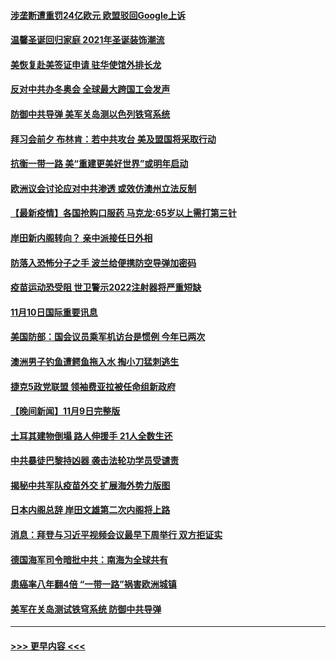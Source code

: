 #### [涉垄断遭重罚24亿欧元 欧盟驳回Google上诉](../pages/prog202/a103265922.md?t=11111101) 
#### [温馨圣诞回归家庭 2021年圣诞装饰潮流](../pages/prog202/a103265769.md?t=11111101) 
#### [美恢复赴美签证申请 驻华使馆外排长龙](../pages/prog202/a103265743.md?t=11111101) 
#### [反对中共办冬奥会 全球最大跨国工会发声](../pages/prog202/a103265725.md?t=11111101) 
#### [防御中共导弹 美军关岛测以色列铁穹系统](../pages/prog202/a103265696.md?t=11111101) 
#### [拜习会前夕 布林肯：若中共攻台 美及盟国将采取行动](../pages/prog202/a103265649.md?t=11111101) 
#### [抗衡一带一路 美“重建更美好世界”或明年启动](../pages/prog202/a103265646.md?t=11111101) 
#### [欧洲议会讨论应对中共渗透 或效仿澳州立法反制](../pages/prog202/a103265566.md?t=11111101) 
#### [【最新疫情】各国抢购口服药 马克龙:65岁以上需打第三针](../pages/prog202/a103265518.md?t=11111101) 
#### [岸田新内阁转向？  亲中派接任日外相](../pages/prog202/a103265468.md?t=11111101) 
#### [防落入恐怖分子之手 波兰给便携防空导弹加密码](../pages/prog202/a103265364.md?t=11111101) 
#### [疫苗运动恐受阻 世卫警示2022注射器将严重短缺](../pages/prog202/a103265359.md?t=11111101) 
#### [11月10日国际重要讯息](../pages/prog202/a103265301.md?t=11111101) 
#### [美国防部：国会议员乘军机访台是惯例 今年已两次](../pages/prog202/a103265238.md?t=11111101) 
#### [澳洲男子钓鱼遭鳄鱼拖入水 掏小刀猛刺逃生](../pages/prog202/a103265230.md?t=11111101) 
#### [捷克5政党联盟 领袖费亚拉被任命组新政府](../pages/prog202/a103265130.md?t=11111101) 
#### [【晚间新闻】11月9日完整版](../pages/prog202/a103265022.md?t=11111101) 
#### [土耳其建物倒塌 路人伸援手 21人全数生还](../pages/prog202/a103265062.md?t=11111101) 
#### [中共暴徒巴黎持凶器 袭击法轮功学员受谴责](../pages/prog202/a103264820.md?t=11111101) 
#### [揭秘中共军队疫苗外交 扩展海外势力版图](../pages/prog202/a103264875.md?t=11111101) 
#### [日本内阁总辞 岸田文雄第二次内阁将上路](../pages/prog202/a103265019.md?t=11111101) 
#### [消息：拜登与习近平视频会议最早下周举行 双方拒证实](../pages/prog202/a103264926.md?t=11111101) 
#### [德国海军司令暗批中共：南海为全球共有](../pages/prog202/a103264798.md?t=11111101) 
#### [患癌率八年翻4倍 “一带一路”祸害欧洲城镇](../pages/prog202/a103264800.md?t=11111101) 
#### [美军在关岛测试铁穹系统 防御中共导弹](../pages/prog202/a103264819.md?t=11111101) 

----
#### [ >>> 更早内容 <<< ](../indexes/prog202-earlier.md)
